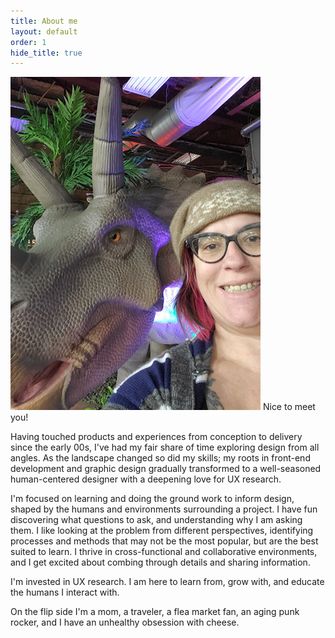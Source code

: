 ```yaml
---
title: About me
layout: default
order: 1
hide_title: true
---
```


<img src="static/img/Molly-dino.png" alt="Animatronic triceratops and Molly Prower who wears glasses and is wearing a muskox hat." class="mollyimage" /> Nice to meet you!

Having touched products and experiences from conception to delivery since the early 00s, I've had my fair share of time exploring design from all angles. As the landscape changed so did my skills; my roots in front-end development and graphic design gradually transformed to a well-seasoned human-centered designer with a deepening love for UX research.

I'm focused on learning and doing the ground work to inform design, shaped by the humans and environments surrounding a project. I have fun discovering what questions to ask, and understanding why I am asking them. I like looking at the problem from different perspectives, identifying processes and methods that may not be the most popular, but are the best suited to learn. I thrive in cross-functional and collaborative environments, and I get excited about combing through details and sharing information.

I'm invested in UX research. I am here to learn from, grow with, and educate the humans I interact with.

On the flip side I'm a mom, a traveler, a flea market fan, an aging punk rocker, and I have an unhealthy obsession with cheese.

<!--
This is written in Markdown: https://learnxinyminutes.com/docs/markdown/
You can use HTML elements, as well. Markdown will just turn into generic
`p` tags and the like, so you don't need to do too much to make things
work.

Any content in this document is used in the `_layouts/default.html` file automatically,
replacing the `{{ content }}` variable.

This is done to reuse the layout without needing to repeat the sidebar code
and other layout portions of the site, making it easier to just write page content!

As always, if you need help, ask G. ♥
-->
